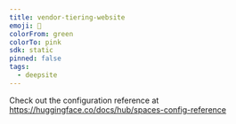 ```yaml
---
title: vendor-tiering-website
emoji: 🐳
colorFrom: green
colorTo: pink
sdk: static
pinned: false
tags:
  - deepsite
---
```


Check out the configuration reference at https://huggingface.co/docs/hub/spaces-config-reference